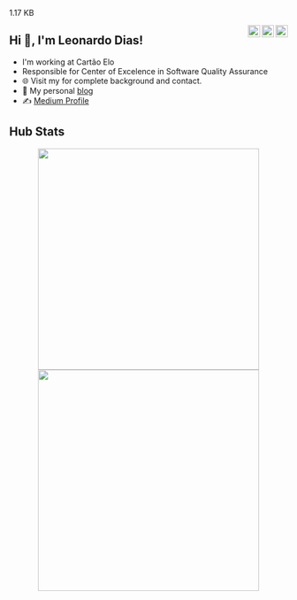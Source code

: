 
 1.17 KB

<a href="https://twitter.com/leonardoodias" target="_blank" rel="nofollow"><img align="right" alt="Leonardo' Twitter" width="22px" src="https://cdn.jsdelivr.net/npm/simple-icons@v3/icons/twitter.svg" /></a><a href="https://linkedin.com/in/ledias" target="_blank" rel="nofollow"><img align="right" alt="Leonardo Linkdein" width="22px" src="https://cdn.jsdelivr.net/npm/simple-icons@v3/icons/linkedin.svg" /></a><a href="https://www.instagram.com/leonardoodias" target="_blank" rel="nofollow"><img align="right" alt="Pratik's Insta" width="22px" src="https://cdn.jsdelivr.net/npm/simple-icons@v3/icons/instagram.svg" /></a>

## Hi 👋, I'm Leonardo Dias!

- I'm working at Cartão Elo 
- Responsible for Center of Excelence in Software Quality Assurance
- 🌐 Visit my for complete background and contact.
- 👋 My personal [blog](https://about.me/leonardoodias)
- ✍️ [Medium Profile](https://medium.com/@leonardodias)

Hub Stats
---
<p align = "center">
  <img src = "https://github-readme-stats.vercel.app/api?username=leonardoodias&show_icons=true&theme=dark"&include_all_commits=true&count_private=true"/ width = 400>
  <img src = "https://github-readme-streak-stats.herokuapp.com?user=leonardoodias&theme=dark&hide_border=true" width = 400>
</p>

<div align="center">
  <a href="https://github.com/leonardoodias">
</div>
